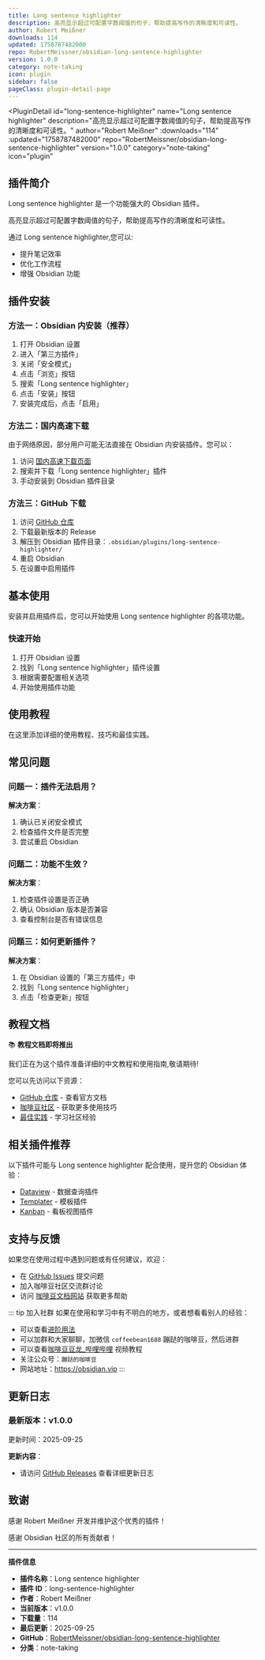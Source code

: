 ```yaml
---
title: Long sentence highlighter
description: 高亮显示超过可配置字数阈值的句子，帮助提高写作的清晰度和可读性。
author: Robert Meißner
downloads: 114
updated: 1758787482000
repo: RobertMeissner/obsidian-long-sentence-highlighter
version: 1.0.0
category: note-taking
icon: plugin
sidebar: false
pageClass: plugin-detail-page
---
```


<PluginDetail
  id="long-sentence-highlighter"
  name="Long sentence highlighter"
  description="高亮显示超过可配置字数阈值的句子，帮助提高写作的清晰度和可读性。"
  author="Robert Meißner"
  :downloads="114"
  :updated="1758787482000"
  repo="RobertMeissner/obsidian-long-sentence-highlighter"
  version="1.0.0"
  category="note-taking"
  icon="plugin"
>

<!-- AUTO_GENERATED_START -->
## 插件简介

Long sentence highlighter 是一个功能强大的 Obsidian 插件。

高亮显示超过可配置字数阈值的句子，帮助提高写作的清晰度和可读性。

通过 Long sentence highlighter,您可以:

- 提升笔记效率
- 优化工作流程
- 增强 Obsidian 功能

<!-- AUTO_GENERATED_END -->

<!-- AUTO_GENERATED_START -->
## 插件安装

### 方法一：Obsidian 内安装（推荐）

1. 打开 Obsidian 设置
2. 进入「第三方插件」
3. 关闭「安全模式」
4. 点击「浏览」按钮
5. 搜索「Long sentence highlighter」
6. 点击「安装」按钮
7. 安装完成后，点击「启用」

### 方法二：国内高速下载

由于网络原因，部分用户可能无法直接在 Obsidian 内安装插件。您可以：

1. 访问 [国内高速下载页面](/zh/documentation/obsidian-plugins-download.html)
2. 搜索并下载「Long sentence highlighter」插件
3. 手动安装到 Obsidian 插件目录

### 方法三：GitHub 下载

1. 访问 [GitHub 仓库](https://github.com/RobertMeissner/obsidian-long-sentence-highlighter)
2. 下载最新版本的 Release
3. 解压到 Obsidian 插件目录：`.obsidian/plugins/long-sentence-highlighter/`
4. 重启 Obsidian
5. 在设置中启用插件

## 基本使用

安装并启用插件后，您可以开始使用 Long sentence highlighter 的各项功能。

### 快速开始

1. 打开 Obsidian 设置
2. 找到「Long sentence highlighter」插件设置
3. 根据需要配置相关选项
4. 开始使用插件功能

<!-- AUTO_GENERATED_END -->

<!-- CUSTOM_CONTENT_START:tutorial -->
## 使用教程

在这里添加详细的使用教程、技巧和最佳实践。

<!-- CUSTOM_CONTENT_END:tutorial -->

<!-- SHARED_CONTENT_START -->
## 常见问题

### 问题一：插件无法启用？

**解决方案**：
1. 确认已关闭安全模式
2. 检查插件文件是否完整
3. 尝试重启 Obsidian

### 问题二：功能不生效？

**解决方案**：
1. 检查插件设置是否正确
2. 确认 Obsidian 版本是否兼容
3. 查看控制台是否有错误信息

### 问题三：如何更新插件？

**解决方案**：
1. 在 Obsidian 设置的「第三方插件」中
2. 找到「Long sentence highlighter」
3. 点击「检查更新」按钮

## 教程文档

📚 **教程文档即将推出**

我们正在为这个插件准备详细的中文教程和使用指南,敬请期待!

您可以先访问以下资源：
- [GitHub 仓库](https://github.com/RobertMeissner/obsidian-long-sentence-highlighter) - 查看官方文档
- [咖啡豆社区](/zh/bases/) - 获取更多使用技巧
- [最佳实践](/zh/best-practices/) - 学习社区经验

## 相关插件推荐

以下插件可能与 Long sentence highlighter 配合使用，提升您的 Obsidian 体验：

- [Dataview](/zh/plugins/dataview.html) - 数据查询插件
- [Templater](/zh/plugins/templater-obsidian.html) - 模板插件
- [Kanban](/zh/plugins/obsidian-kanban.html) - 看板视图插件

## 支持与反馈

如果您在使用过程中遇到问题或有任何建议，欢迎：

- 在 [GitHub Issues](https://github.com/RobertMeissner/obsidian-long-sentence-highlighter/issues) 提交问题
- 加入咖啡豆社区交流群讨论
- 访问 [咖啡豆文档网站](https://obsidian.vip) 获取更多帮助

::: tip 加入社群
如果在使用和学习中有不明白的地方，或者想看看别人的经验：
- 可以查看[进阶用法](/zh/advanced)
- 可以加群和大家聊聊，加微信 `coffeebean1688` 蹦跶的咖啡豆，然后进群
- 可以查看[咖啡豆豆龙_哔哩哔哩](https://space.bilibili.com/618777356) 视频教程
- 关注公众号：`蹦跶的咖啡豆`
- 网站地址：https://obsidian.vip
:::
<!-- SHARED_CONTENT_END -->

<!-- AUTO_GENERATED_START -->
## 更新日志

### 最新版本：v1.0.0

更新时间：2025-09-25

**更新内容**：
- 请访问 [GitHub Releases](https://github.com/RobertMeissner/obsidian-long-sentence-highlighter/releases) 查看详细更新日志

## 致谢

感谢 Robert Meißner 开发并维护这个优秀的插件！

感谢 Obsidian 社区的所有贡献者！

---

**插件信息**
- **插件名称**：Long sentence highlighter
- **插件 ID**：long-sentence-highlighter
- **作者**：Robert Meißner
- **当前版本**：v1.0.0
- **下载量**：114
- **最后更新**：2025-09-25
- **GitHub**：[RobertMeissner/obsidian-long-sentence-highlighter](https://github.com/RobertMeissner/obsidian-long-sentence-highlighter)
- **分类**：note-taking
<!-- AUTO_GENERATED_END -->

</PluginDetail>

